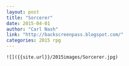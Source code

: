 ```yaml
---
layout: post
title: "Sorcerer"
date: 2015-04-01
author: "Carl Nash"
link: "http://backscreenpass.blogspot.com/"
categories: 2015 rpg
---
```

```
![]({{site.url}}/2015images/Sorcerer.jpg)
```
